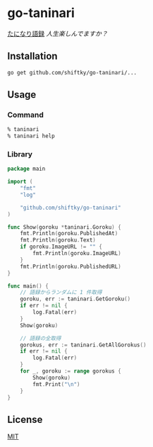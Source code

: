 # go-taninari

[たになり語録](https://taninari.amebaownd.com/) _人生楽しんでますか？_


## Installation

```bash
go get github.com/shiftky/go-taninari/...
```


## Usage

### Command

```bash
% taninari
% taninari help
```

### Library

```go
package main

import (
    "fmt"
    "log"

    "github.com/shiftky/go-taninari"
)

func Show(goroku *taninari.Goroku) {
    fmt.Println(goroku.PublishedAt)
    fmt.Println(goroku.Text)
    if goroku.ImageURL != "" {
        fmt.Println(goroku.ImageURL)
    }
    fmt.Println(goroku.PublishedURL)
}

func main() {
    // 語録からランダムに 1 件取得
    goroku, err := taninari.GetGoroku()
    if err != nil {
        log.Fatal(err)
    }
    Show(goroku)

    // 語録の全取得
    gorokus, err := taninari.GetAllGorokus()
    if err != nil {
        log.Fatal(err)
    }
    for _, goroku := range gorokus {
        Show(goroku)
        fmt.Print("\n")
    }
}
```


## License

[MIT](https://github.com/shiftky/go-taninari/blob/master/LICENSE)
